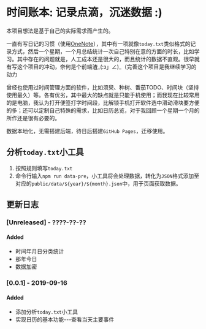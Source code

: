 # 时间账本: 记录点滴，沉迷数据 :)

本项目想法是基于自己的实际需求而产生的。

一直有写日记的习惯（使用[OneNote](https://products.office.com/en-us/onenote/digital-note-taking-app)），其中有一项就像`today.txt`类似格式的记录方式，然后一个星期，一个月总结统计一次自己特别在意的方面的时长，比如学习。其中存在的问题就是，人工成本还是很大的，而且统计的数据不直观。很早就有写这个项目的冲动，奈何是个前端渣_(:з」∠)_（完善这个项目是我继续学习的动力

曾经也使用过时间管理方面的软件，比如须臾、种树、番茄TODO、时间块（坚持使用最久）等。各有优劣，其中最大的缺点就是只能手机使用；而我现在比较常用的是电脑，我认为打开便签打字时间段，比解锁手机打开软件选中滑动滑块要方便的多；还可以定制自己特殊的需求，比如日历总览，对于我回顾一个星期一个月的所作还是很有必要的。

数据本地化，无需搭建后端，待日后搭建`GitHub Pages`，迁移使用。

## 分析`today.txt`小工具

1. 按照规则填写`today.txt`
2. 命令行输入`npm run data-pre`，小工具将会处理数据，转化为`JSON`格式添加至对应的`public/data/${year}/${month}.json`中，用于页面获取数据。

## 更新日志

### [Unreleased] - ????-??-??

#### Added
- 时间年月日分类统计
- 那年今日
- 数据加密

### [0.0.1] - 2019-09-16

#### Added
- 添加分析`today.txt`小工具
- 实现日历的基本功能---查看当天主要事件